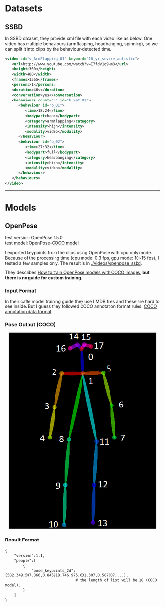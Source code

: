 Datasets
===
SSBD
---

In SSBD dataset, they provide xml file with each video like as below.
One video has multiple behaviours (armflapping, headbanging, spinning), so we can split it into clips by the behaviour-detected time.

```xml
<video id="v_ArmFlapping_01" keyword="10_yr_severe_autistic">
   <url>http://www.youtube.com/watch?v=I7fdv1q9-m8</url>
   <height>360</height>
   <width>480</width>
   <frames>1365</frames>
   <persons>1</persons>
   <duration>46s</duration>
   <conversation>yes</conversation>
   <behaviours count="2" id="b_Set_01">
   	  <behaviour id="b_01">		
         <time>18:24</time>		
         <bodypart>hand</bodypart>		
         <category>armflapping</category>		
         <intensity>high</intensity>		
         <modality>video</modality>	
      </behaviour>
	  <behaviour id="b_02">		
         <time>27:32</time>		
         <bodypart>full</bodypart>		
         <category>headbanging</category>		
         <intensity>high</intensity>		
         <modality>video</modality>	
      </behaviour>
   </behaviours>
</video>
```
---

Models
===
OpenPose
---

test version: OpenPose 1.5.0 <br/>
test model: OpenPose[-COCO model](https://github.com/CMU-Perceptual-Computing-Lab/openpose/blob/master/doc/quick_start.md#body_25-vs-coco-vs-mpi-models) <br/>

I exported keypoints from the clips using OpenPose with cpu only mode. Because of the processing time (cpu mode: 0.3 fps, gpu mode: 10~15 fps), I tested a few samples only. The result is in [./videos/openpose_ssbd](./videos/openpose_ssbd).

They describes [How to train OpenPose models with COCO images](https://github.com/CMU-Perceptual-Computing-Lab/openpose_train/tree/master/training#whole-body-training), **but there is no guide for custom training.**

### Input Format
In their caffe model training guide they use LMDB files and these are hard to see inside. But I guess they followed COCO annotation format rules. 
[COCO annotation data format](http://cocodataset.org/#format-data)

### Pose Output (COCO)

<p align="center">
    <img src="https://github.com/CMU-Perceptual-Computing-Lab/openpose/raw/master/doc/media/keypoints_pose_18.png", width="480">
</p>

### Result Format
```
{
    "version":1.1,
    "people":[
        {
            "pose_keypoints_2d":[582.349,507.866,0.845918,746.975,631.307,0.587007,...],
			                    # the length of list will be 18 (COCO model).
        }
    ]
}
```